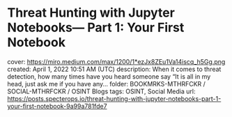 # Threat Hunting with Jupyter Notebooks— Part 1: Your First Notebook

cover: https://miro.medium.com/max/1200/1*ezJx8ZEu1Va14iscq_h5Gg.png
created: April 1, 2022 10:51 AM (UTC)
description: When it comes to threat detection, how many times have you heard someone say “It is all in my head, just ask me if you have any…
folder: BOOKMRKS-MTHRFCKR / SOCIAL-MTHRFCKR / OSINT Blogs
tags: OSINT, Social Media
url: https://posts.specterops.io/threat-hunting-with-jupyter-notebooks-part-1-your-first-notebook-9a99a781fde7